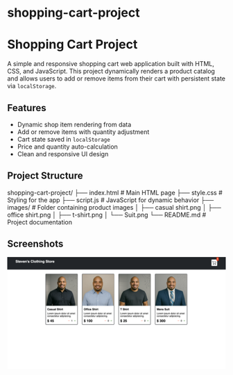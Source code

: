 # shopping-cart-project

#  Shopping Cart Project

A simple and responsive shopping cart web application built with HTML, CSS, and JavaScript. This project dynamically renders a product catalog and allows users to add or remove items from their cart with persistent state via `localStorage`.

##  Features

-  Dynamic shop item rendering from data
-  Add or remove items with quantity adjustment
-  Cart state saved in `localStorage`
-  Price and quantity auto-calculation
-  Clean and responsive UI design

##  Project Structure

shopping-cart-project/ ├── index.html # Main HTML page ├── style.css # Styling for the app ├── script.js # JavaScript for dynamic behavior ├── images/ # Folder containing product images │ ├── casual shirt.png │ ├── office shirt.png │ ├── t-shirt.png │ └── Suit.png └── README.md # Project documentation

##  Screenshots
![Screenshot of Project](./images/screenshot-of-project.png)